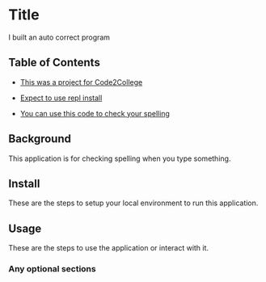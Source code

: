 # Title

I built an auto correct program

## Table of Contents

- [This was a project for Code2College](#background)

- [Expect to use repl install](#install)

- [You can use this code to check your spelling](#usage)

## Background

This application is for checking spelling when you type something.

## Install

These are the steps to setup your local environment to run this application.

## Usage

These are the steps to use the application or interact with it.

### Any optional sections